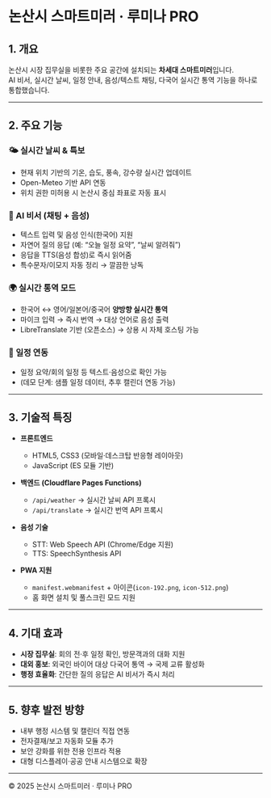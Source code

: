 # 논산시 스마트미러 · 루미나 PRO

## 1. 개요
논산시 시장 집무실을 비롯한 주요 공간에 설치되는 **차세대 스마트미러**입니다.  
AI 비서, 실시간 날씨, 일정 안내, 음성/텍스트 채팅, 다국어 실시간 통역 기능을 하나로 통합했습니다.

---

## 2. 주요 기능

### 🌤️ 실시간 날씨 & 특보
- 현재 위치 기반의 기온, 습도, 풍속, 강수량 실시간 업데이트
- Open-Meteo 기반 API 연동
- 위치 권한 미허용 시 논산시 중심 좌표로 자동 표시

### 🤖 AI 비서 (채팅 + 음성)
- 텍스트 입력 및 음성 인식(한국어) 지원
- 자연어 질의 응답 (예: “오늘 일정 요약”, “날씨 알려줘”)
- 응답을 TTS(음성 합성)로 즉시 읽어줌
- 특수문자/이모지 자동 정리 → 깔끔한 낭독

### 🌍 실시간 통역 모드
- 한국어 ↔ 영어/일본어/중국어 **양방향 실시간 통역**
- 마이크 입력 → 즉시 번역 → 대상 언어로 음성 출력
- LibreTranslate 기반 (오픈소스) → 상용 시 자체 호스팅 가능

### 📆 일정 연동
- 일정 요약/회의 일정 등 텍스트·음성으로 확인 가능
- (데모 단계: 샘플 일정 데이터, 추후 캘린더 연동 가능)

---

## 3. 기술적 특징

- **프론트엔드**
  - HTML5, CSS3 (모바일·데스크탑 반응형 레이아웃)
  - JavaScript (ES 모듈 기반)

- **백엔드 (Cloudflare Pages Functions)**
  - `/api/weather` → 실시간 날씨 API 프록시
  - `/api/translate` → 실시간 번역 API 프록시

- **음성 기술**
  - STT: Web Speech API (Chrome/Edge 지원)
  - TTS: SpeechSynthesis API

- **PWA 지원**
  - `manifest.webmanifest` + 아이콘(`icon-192.png`, `icon-512.png`)
  - 홈 화면 설치 및 풀스크린 모드 지원

---

## 4. 기대 효과

- **시장 집무실**: 회의 전·후 일정 확인, 방문객과의 대화 지원
- **대외 홍보**: 외국인 바이어 대상 다국어 통역 → 국제 교류 활성화
- **행정 효율화**: 간단한 질의 응답은 AI 비서가 즉시 처리

---

## 5. 향후 발전 방향

- 내부 행정 시스템 및 캘린더 직접 연동
- 전자결재/보고 자동화 모듈 추가
- 보안 강화를 위한 전용 인프라 적용
- 대형 디스플레이·공공 안내 시스템으로 확장

---

© 2025 논산시 스마트미러 · 루미나 PRO
